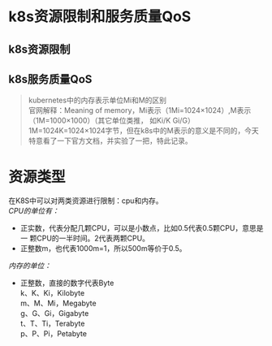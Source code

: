 # k8s资源限制和服务质量QoS
## k8s资源限制
## k8s服务质量QoS

>kubernetes中的内存表示单位Mi和M的区别  
官网解释：Meaning of memory，Mi表示（1Mi=1024×1024）,M表示（1M=1000×1000）（其它单位类推， 如Ki/K Gi/G） 
                             1M=1024K=1024×1024字节，但在k8s中的M表示的意义是不同的，今天特意看了一下官方文档，并实验了一把，特此记录。  
# 资源类型
在K8S中可以对两类资源进行限制：cpu和内存。  
*CPU的单位有：*
  - 正实数，代表分配几颗CPU，可以是小数点，比如0.5代表0.5颗CPU，意思是一 颗CPU的一半时间。2代表两颗CPU。  
  - 正整数m，也代表1000m=1，所以500m等价于0.5。  

*内存的单位：*
  - 正整数，直接的数字代表Byte  
    k、K、Ki，Kilobyte  
    m、M、Mi，Megabyte  
    g、G、Gi，Gigabyte  
    t、T、Ti，Terabyte  
    p、P、Pi，Petabyte  

